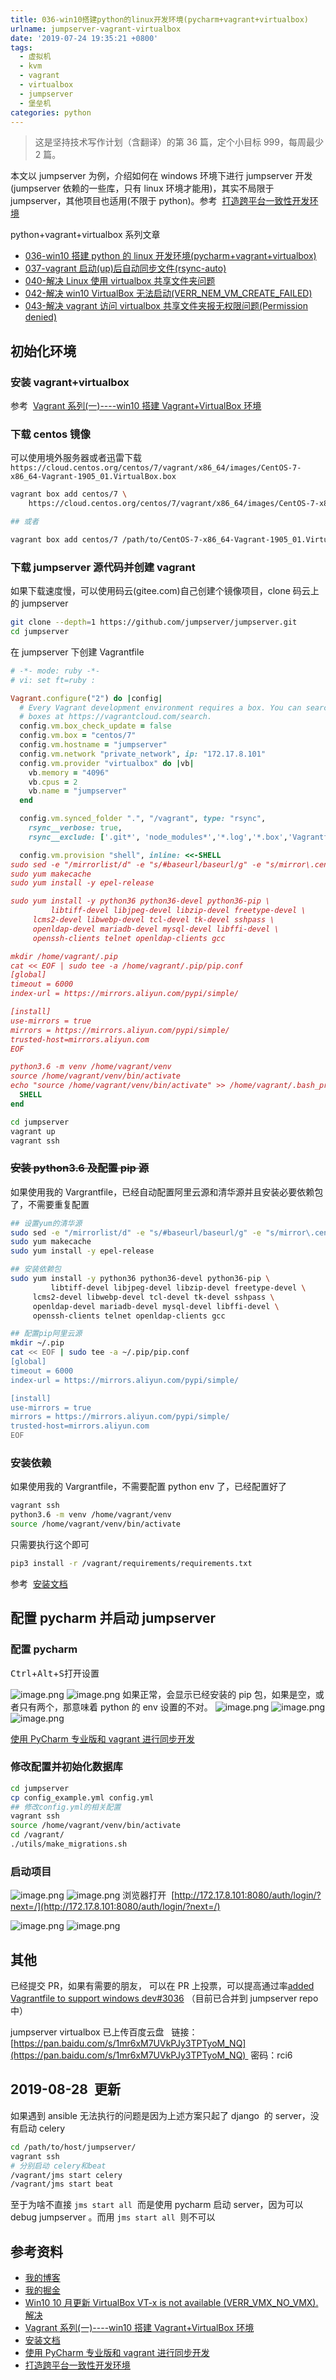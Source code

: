 ```yaml
---
title: 036-win10搭建python的linux开发环境(pycharm+vagrant+virtualbox)
urlname: jumpserver-vagrant-virtualbox
date: '2019-07-24 19:35:21 +0800'
tags:
  - 虚拟机
  - kvm
  - vagrant
  - virtualbox
  - jumpserver
  - 堡垒机
categories: python
---
```


> 这是坚持技术写作计划（含翻译）的第 36 篇，定个小目标 999，每周最少 2 篇。

本文以 jumpserver 为例，介绍如何在 windows 环境下进行 jumpserver 开发(jumpserver 依赖的一些库，只有 linux 环境才能用)，其实不局限于 jumpserver，其他项目也适用(不限于 python)。参考  [打造跨平台一致性开发环境](https://juejin.im/entry/5c6a6da5f265da2de52d7d7c/detail)

python+vagrant+virtualbox 系列文章



- [036-win10 搭建 python 的 linux 开发环境(pycharm+vagrant+virtualbox)](https://juejin.im/post/5d3a55ece51d454f71439dd2)
- [037-vagrant 启动(up)后自动同步文件(rsync-auto)](https://juejin.im/post/5d562b5e5188252d43756db8)
- [040-解决 Linux 使用 virtualbox 共享文件夹问题](https://juejin.im/post/5d5695056fb9a06afd6600f0)
- [042-解决 win10 VirtualBox 无法启动(VERR_NEM_VM_CREATE_FAILED)](https://juejin.im/post/5d63869a51882559c41612c6)
- [043-解决 vagrant 访问 virtualbox 共享文件夹报无权限问题(Permission denied)](https://juejin.im/post/5d6493d6e51d456206115a2c)

<!-- more -->

## 初始化环境

### 安装 vagrant+virtualbox

参考  [Vagrant 系列(一)----win10 搭建 Vagrant+VirtualBox 环境](https://blog.csdn.net/u011781521/article/details/80275212)

### 下载 centos 镜像

可以使用境外服务器或者迅雷下载 `https://cloud.centos.org/centos/7/vagrant/x86_64/images/CentOS-7-x86_64-Vagrant-1905_01.VirtualBox.box`

```bash
vagrant box add centos/7 \
    https://cloud.centos.org/centos/7/vagrant/x86_64/images/CentOS-7-x86_64-Vagrant-1905_01.VirtualBox.box

## 或者

vagrant box add centos/7 /path/to/CentOS-7-x86_64-Vagrant-1905_01.VirtualBox.box
```

### 下载 jumpserver 源代码并创建 vagrant

如果下载速度慢，可以使用码云(gitee.com)自己创建个镜像项目，clone 码云上的 jumpserver

```bash
git clone --depth=1 https://github.com/jumpserver/jumpserver.git
cd jumpserver
```

在 jumpserver 下创建 Vagrantfile

```ruby
# -*- mode: ruby -*-
# vi: set ft=ruby :

Vagrant.configure("2") do |config|
  # Every Vagrant development environment requires a box. You can search for
  # boxes at https://vagrantcloud.com/search.
  config.vm.box_check_update = false
  config.vm.box = "centos/7"
  config.vm.hostname = "jumpserver"
  config.vm.network "private_network", ip: "172.17.8.101"
  config.vm.provider "virtualbox" do |vb|
    vb.memory = "4096"
    vb.cpus = 2
    vb.name = "jumpserver"
  end

  config.vm.synced_folder ".", "/vagrant", type: "rsync",
    rsync__verbose: true,
    rsync__exclude: ['.git*', 'node_modules*','*.log','*.box','Vagrantfile']

  config.vm.provision "shell", inline: <<-SHELL
sudo sed -e "/mirrorlist/d" -e "s/#baseurl/baseurl/g" -e "s/mirror\.centos\.org/mirrors\.tuna\.tsinghua\.edu\.cn/g" -i /etc/yum.repos.d/CentOS-Base.repo
sudo yum makecache
sudo yum install -y epel-release

sudo yum install -y python36 python36-devel python36-pip \
		 libtiff-devel libjpeg-devel libzip-devel freetype-devel \
     lcms2-devel libwebp-devel tcl-devel tk-devel sshpass \
     openldap-devel mariadb-devel mysql-devel libffi-devel \
     openssh-clients telnet openldap-clients gcc

mkdir /home/vagrant/.pip
cat << EOF | sudo tee -a /home/vagrant/.pip/pip.conf
[global]
timeout = 6000
index-url = https://mirrors.aliyun.com/pypi/simple/

[install]
use-mirrors = true
mirrors = https://mirrors.aliyun.com/pypi/simple/
trusted-host=mirrors.aliyun.com
EOF

python3.6 -m venv /home/vagrant/venv
source /home/vagrant/venv/bin/activate
echo "source /home/vagrant/venv/bin/activate" >> /home/vagrant/.bash_profile
  SHELL
end

```

```bash
cd jumpserver
vagrant up
vagrant ssh
```

### ~~安装 python3.6 及配置 pip 源~~

如果使用我的 Vargrantfile，已经自动配置阿里云源和清华源并且安装必要依赖包了，不需要重复配置

```bash
## 设置yum的清华源
sudo sed -e "/mirrorlist/d" -e "s/#baseurl/baseurl/g" -e "s/mirror\.centos\.org/mirrors\.tuna\.tsinghua\.edu\.cn/g" -i /etc/yum.repos.d/CentOS-Base.repo
sudo yum makecache
sudo yum install -y epel-release

## 安装依赖包
sudo yum install -y python36 python36-devel python36-pip \
		 libtiff-devel libjpeg-devel libzip-devel freetype-devel \
     lcms2-devel libwebp-devel tcl-devel tk-devel sshpass \
     openldap-devel mariadb-devel mysql-devel libffi-devel \
     openssh-clients telnet openldap-clients gcc

## 配置pip阿里云源
mkdir ~/.pip
cat << EOF | sudo tee -a ~/.pip/pip.conf
[global]
timeout = 6000
index-url = https://mirrors.aliyun.com/pypi/simple/

[install]
use-mirrors = true
mirrors = https://mirrors.aliyun.com/pypi/simple/
trusted-host=mirrors.aliyun.com
EOF
```

### 安装依赖

如果使用我的 Vargrantfile，不需要配置 python env 了，已经配置好了

```bash
vagrant ssh
python3.6 -m venv /home/vagrant/venv
source /home/vagrant/venv/bin/activate
```

只需要执行这个即可

```bash
pip3 install -r /vagrant/requirements/requirements.txt
```

参考  [安装文档](http://docs.jumpserver.org/zh/docs/step_by_step.html)

## 配置 pycharm 并启动 jumpserver

### 配置 pycharm

<kbd>Ctrl</kbd>+<kbd>Alt</kbd>+<kbd>S</kbd>打开设置

![image.png](https://cdn.nlark.com/yuque/0/2019/png/226273/1564102215460-c6a602ed-86e6-49fc-b2b1-d43689243daa.png#align=left&display=inline&height=706&name=image.png&originHeight=706&originWidth=1009&size=70204&status=done&width=1009)
![image.png](https://cdn.nlark.com/yuque/0/2019/png/226273/1564102389714-c0a5c982-1597-4007-8719-c4f316457bf8.png#align=left&display=inline&height=678&name=image.png&originHeight=678&originWidth=841&size=65908&status=done&width=841)
如果正常，会显示已经安装的 pip 包，如果是空，或者只有两个，那意味着 python 的 env 设置的不对。
![image.png](https://cdn.nlark.com/yuque/0/2019/png/226273/1564102637247-a8c69ed0-d6a2-4d00-ad3b-feebe98a0589.png#align=left&display=inline&height=674&name=image.png&originHeight=674&originWidth=1007&size=68920&status=done&width=1007)
![image.png](https://cdn.nlark.com/yuque/0/2019/png/226273/1564102989073-8062df66-c4cc-45dd-b574-db6e6a39cb6d.png#align=left&display=inline&height=739&name=image.png&originHeight=739&originWidth=1068&size=108292&status=done&width=1068)
![image.png](https://cdn.nlark.com/yuque/0/2019/png/226273/1564110989520-3f8ac63d-5b58-46b7-89bc-d24f6352785c.png#align=left&display=inline&height=706&name=image.png&originHeight=706&originWidth=1009&size=63412&status=done&width=1009)

[使用 PyCharm 专业版和 vagrant 进行同步开发](https://blog.csdn.net/weixin_42393089/article/details/83211456)

### 修改配置并初始化数据库

```bash
cd jumpserver
cp config_example.yml config.yml
## 修改config.yml的相关配置
vagrant ssh
source /home/vagrant/venv/bin/activate
cd /vagrant/
./utils/make_migrations.sh
```

### 启动项目

![image.png](https://cdn.nlark.com/yuque/0/2019/png/226273/1564103536157-efbb24a4-c29d-45b4-991f-b314544ed548.png#align=left&display=inline&height=79&name=image.png&originHeight=79&originWidth=353&size=5532&status=done&width=353)
![image.png](https://cdn.nlark.com/yuque/0/2019/png/226273/1564103574288-28ffdb6f-25f2-4a67-b8ba-936cca59ccf3.png#align=left&display=inline&height=273&name=image.png&originHeight=273&originWidth=407&size=25404&status=done&width=407)
浏览器打开  [http://172.17.8.101:8080/auth/login/?next=/](http://172.17.8.101:8080/auth/login/?next=/)

![image.png](https://cdn.nlark.com/yuque/0/2019/png/226273/1564103612991-53990854-279f-41c9-8250-6647b7889279.png#align=left&display=inline&height=368&name=image.png&originHeight=368&originWidth=889&size=55638&status=done&width=889)
![image.png](https://cdn.nlark.com/yuque/0/2019/png/226273/1564103694901-b41968af-0830-4fc3-beab-4a2393a76279.png#align=left&display=inline&height=240&name=image.png&originHeight=240&originWidth=596&size=56566&status=done&width=596)

## 其他

已经提交 PR，如果有需要的朋友， 可以在 PR 上投票，可以提高通过率[added Vagrantfile to support windows dev#3036](https://github.com/jumpserver/jumpserver/pull/3036) （目前已合并到 jumpserver repo 中）

jumpserver virtualbox 已上传百度云盘  
链接：[https://pan.baidu.com/s/1mr6xM7UVkPJy3TPTyoM_NQ](https://pan.baidu.com/s/1mr6xM7UVkPJy3TPTyoM_NQ)  密码：rci6

## 2019-08-28  更新

如果遇到 ansible 无法执行的问题是因为上述方案只起了 django  的 server，没有启动 celery

```bash
cd /path/to/host/jumpserver/
vagrant ssh
# 分别启动 celery和beat
/vagrant/jms start celery
/vagrant/jms start beat
```

至于为啥不直接 `jms start all`  而是使用 pycharm 启动 server，因为可以 debug jumpserver 。而用 `jms start all`  则不可以

## 参考资料

- [我的博客](http://anjia0532.github.io/2019/07/24/jumpserver-vagrant-virtualbox)
- [我的掘金](https://juejin.im/post/5d3a55ece51d454f71439dd2)
- [Win10 10 月更新 VirtualBox VT-x is not available (VERR_VMX_NO_VMX). 解决](https://blog.csdn.net/imilano/article/details/83038682)
- [Vagrant 系列(一)----win10 搭建 Vagrant+VirtualBox 环境](https://blog.csdn.net/u011781521/article/details/80275212)
- [安装文档](http://docs.jumpserver.org/zh/docs/step_by_step.html)
- [使用 PyCharm 专业版和 vagrant 进行同步开发](https://blog.csdn.net/weixin_42393089/article/details/83211456)
- [打造跨平台一致性开发环境](https://juejin.im/entry/5c6a6da5f265da2de52d7d7c/detail)
